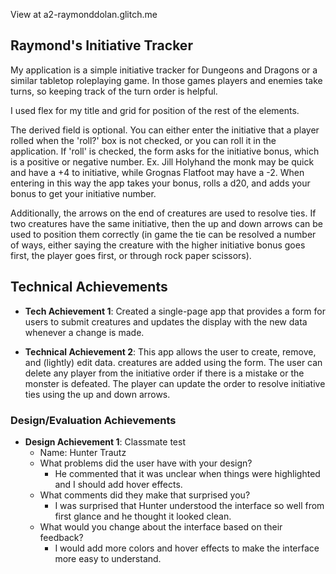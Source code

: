 View at a2-raymonddolan.glitch.me

## Raymond's Initiative Tracker
My application is a simple initiative tracker for Dungeons and Dragons or a similar tabletop roleplaying game. In those games players and enemies take turns, so keeping track of the turn order is helpful. 

I used flex for my title and grid for position of the rest of the elements.

The derived field is optional. You can either enter the initiative that a player rolled when the 'roll?' box is not checked, or you can roll it in the application. If 'roll' is checked, the form asks for the initiative bonus, which is a positive or negative number. Ex. Jill Holyhand the monk may be quick and have a +4 to initiative, while Grognas Flatfoot may have a -2. When entering in this way the app takes your bonus, rolls a d20, and adds your bonus to get your initiative number.

Additionally, the arrows on the end of creatures are used to resolve ties. If two creatures have the same initiative, then the up and down arrows can be used to position them correctly (in game the tie can be resolved a number of ways, either saying the creature with the higher initiative bonus goes first, the player goes first, or through rock paper scissors).

## Technical Achievements
- **Tech Achievement 1**: Created a single-page app that provides a form for users to submit creatures and updates the display with the new data whenever a change is made. 

- **Technical Achievement 2**: This app allows the user to create, remove, and (lightly) edit data. creatures are added using the form. The user can delete any player from the initiative order if there is a mistake or the monster is defeated. The player can update the order to resolve initiative ties using the up and down arrows.


### Design/Evaluation Achievements
- **Design Achievement 1**: Classmate test
    - Name: Hunter Trautz
    - What problems did the user have with your design?
        - He commented that it was unclear when things were highlighted and I should add hover effects.
    - What comments did they make that surprised you?
        - I was surprised that Hunter understood the interface so well from first glance and he thought it looked clean.
    - What would you change about the interface based on their feedback?
        - I would add more colors and hover effects to make the interface more easy to understand.


